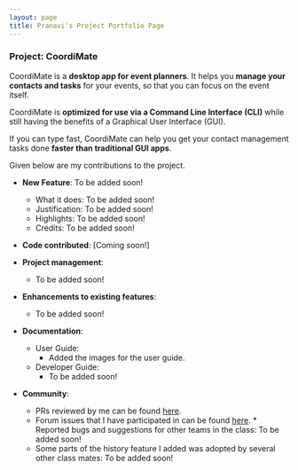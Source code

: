 ```yaml
---
layout: page
title: Pranavi's Project Portfolio Page
---
```


### Project: CoordiMate

CoordiMate is a **desktop app for event planners**. It helps you **manage your contacts and tasks** for your events, so that you can focus on the event itself.

CoordiMate is **optimized for use via a Command Line Interface (CLI)** while still having the benefits of a Graphical User Interface (GUI).

If you can type fast, CoordiMate can help you get your contact management tasks done **faster than traditional GUI apps**.

Given below are my contributions to the project.

* **New Feature**: To be added soon!
    * What it does: To be added soon!
    * Justification: To be added soon!
    * Highlights: To be added soon!
    * Credits: To be added soon!


* **Code contributed**: [Coming soon!]
* **Project management**:
    * To be added soon!

* **Enhancements to existing features**:
    * To be added soon!

* **Documentation**:
    * User Guide:
        * Added the images for the user guide.
    * Developer Guide:
        * To be added soon!

* **Community**:
    * PRs reviewed by me can be found [here](https://github.com/AY2324S1-CS2103T-T10-2/tp/pulls?q=is%3Apr+reviewed-by%3Apra-navi).
    * Forum issues that I have participated in can be found [here](https://github.com/nus-cs2103-AY2324S1/forum/issues?q=is%3Aissue+commenter%3Apra-navi+).    * Reported bugs and suggestions for other teams in the class: To be added soon!
    * Some parts of the history feature I added was adopted by several other class mates: To be added soon!

